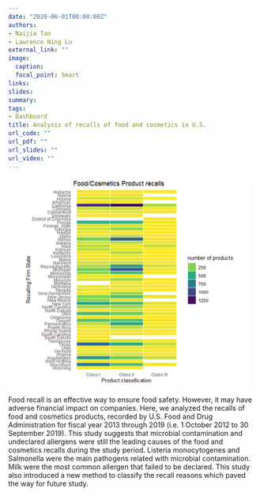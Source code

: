 ```yaml
---
date: "2020-06-01T00:00:00Z"
authors: 
- Naijia Tan
- Lawrence Ning Lu
external_link: ""
image:
  caption: 
  focal_point: Smart
links: 
slides:
summary:
tags:
- Dashboard
title: Analysis of recalls of food and cosmetics in U.S.
url_code: ""
url_pdf: ""
url_slides: ""
url_video: ""
---
```


![](plot1.png)

Food recall is an effective way to ensure food safety. However, it may have adverse financial impact on companies. Here, we analyzed the recalls of food and cosmetics products, recorded by U.S. Food and Drug Administration for fiscal year 2013 through 2019 (i.e. 1 October 2012 to 30 September 2019). This study suggests that microbial contamination and undeclared allergens were still the leading causes of the food and cosmetics recalls during the study period. Listeria monocytogenes and Salmonella were the main pathogens related with microbial contamination. Milk were the most common allergen that failed to be declared. This study also introduced a new method to classify the recall reasons which paved the way for future study.